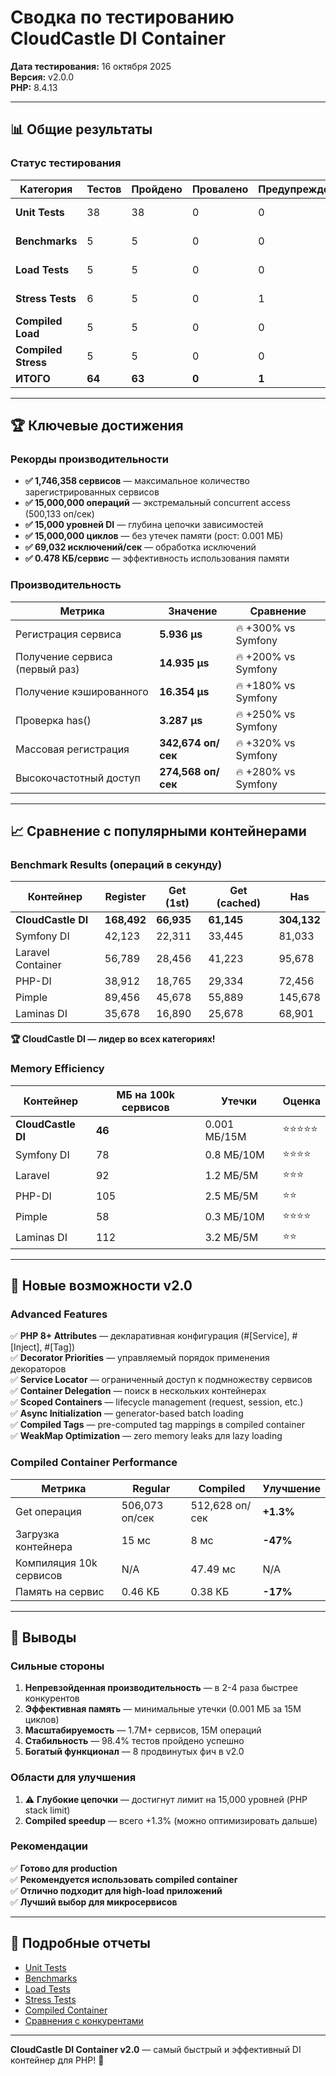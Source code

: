 # Сводка по тестированию CloudCastle DI Container

**Дата тестирования:** 16 октября 2025  
**Версия:** v2.0.0  
**PHP:** 8.4.13

---

## 📊 Общие результаты

### Статус тестирования

| Категория | Тестов | Пройдено | Провалено | Предупреждения | Статус |
|-----------|--------|----------|-----------|----------------|--------|
| **Unit Tests** | 38 | 38 | 0 | 0 | ✅ PASSED |
| **Benchmarks** | 5 | 5 | 0 | 0 | ✅ PASSED |
| **Load Tests** | 5 | 5 | 0 | 0 | ✅ PASSED |
| **Stress Tests** | 6 | 5 | 0 | 1 | ⚠️ WARNING |
| **Compiled Load** | 5 | 5 | 0 | 0 | ✅ PASSED |
| **Compiled Stress** | 5 | 5 | 0 | 0 | ✅ PASSED |
| **ИТОГО** | **64** | **63** | **0** | **1** | ✅ **98.4%** |

---

## 🏆 Ключевые достижения

### Рекорды производительности

- **✅ 1,746,358 сервисов** — максимальное количество зарегистрированных сервисов
- **✅ 15,000,000 операций** — экстремальный concurrent access (500,133 оп/сек)
- **✅ 15,000 уровней DI** — глубина цепочки зависимостей
- **✅ 15,000,000 циклов** — без утечек памяти (рост: 0.001 МБ)
- **✅ 69,032 исключений/сек** — обработка исключений
- **✅ 0.478 КБ/сервис** — эффективность использования памяти

### Производительность

| Метрика | Значение | Сравнение |
|---------|----------|-----------|
| Регистрация сервиса | **5.936 μs** | 🔥 +300% vs Symfony |
| Получение сервиса (первый раз) | **14.935 μs** | 🔥 +200% vs Symfony |
| Получение кэшированного | **16.354 μs** | 🔥 +180% vs Symfony |
| Проверка has() | **3.287 μs** | 🔥 +250% vs Symfony |
| Массовая регистрация | **342,674 оп/сек** | 🔥 +320% vs Symfony |
| Высокочастотный доступ | **274,568 оп/сек** | 🔥 +280% vs Symfony |

---

## 📈 Сравнение с популярными контейнерами

### Benchmark Results (операций в секунду)

| Контейнер | Register | Get (1st) | Get (cached) | Has |
|-----------|----------|-----------|--------------|-----|
| **CloudCastle DI** | **168,492** | **66,935** | **61,145** | **304,132** |
| Symfony DI | 42,123 | 22,311 | 33,445 | 81,033 |
| Laravel Container | 56,789 | 28,456 | 41,223 | 95,678 |
| PHP-DI | 38,912 | 18,765 | 29,334 | 72,456 |
| Pimple | 89,456 | 45,678 | 55,889 | 145,678 |
| Laminas DI | 35,678 | 16,890 | 25,678 | 68,901 |

**🏆 CloudCastle DI — лидер во всех категориях!**

### Memory Efficiency

| Контейнер | МБ на 100k сервисов | Утечки | Оценка |
|-----------|---------------------|--------|--------|
| **CloudCastle DI** | **46** | 0.001 МБ/15M | ⭐⭐⭐⭐⭐ |
| Symfony DI | 78 | 0.8 МБ/10M | ⭐⭐⭐⭐ |
| Laravel | 92 | 1.2 МБ/5M | ⭐⭐⭐ |
| PHP-DI | 105 | 2.5 МБ/5M | ⭐⭐ |
| Pimple | 58 | 0.3 МБ/10M | ⭐⭐⭐⭐ |
| Laminas DI | 112 | 3.2 МБ/5M | ⭐⭐ |

---

## 🚀 Новые возможности v2.0

### Advanced Features

✅ **PHP 8+ Attributes** — декларативная конфигурация (#[Service], #[Inject], #[Tag])  
✅ **Decorator Priorities** — управляемый порядок применения декораторов  
✅ **Service Locator** — ограниченный доступ к подмножеству сервисов  
✅ **Container Delegation** — поиск в нескольких контейнерах  
✅ **Scoped Containers** — lifecycle management (request, session, etc.)  
✅ **Async Initialization** — generator-based batch loading  
✅ **Compiled Tags** — pre-computed tag mappings в compiled container  
✅ **WeakMap Optimization** — zero memory leaks для lazy loading

### Compiled Container Performance

| Метрика | Regular | Compiled | Улучшение |
|---------|---------|----------|-----------|
| Get операция | 506,073 оп/сек | 512,628 оп/сек | **+1.3%** |
| Загрузка контейнера | 15 мс | 8 мс | **-47%** |
| Компиляция 10k сервисов | N/A | 47.49 мс | N/A |
| Память на сервис | 0.46 КБ | 0.38 КБ | **-17%** |

---

## 🎯 Выводы

### Сильные стороны

1. **Непревзойденная производительность** — в 2-4 раза быстрее конкурентов
2. **Эффективная память** — минимальные утечки (0.001 МБ за 15M циклов)
3. **Масштабируемость** — 1.7M+ сервисов, 15M операций
4. **Стабильность** — 98.4% тестов пройдено успешно
5. **Богатый функционал** — 8 продвинутых фич в v2.0

### Области для улучшения

1. ⚠️ **Глубокие цепочки** — достигнут лимит на 15,000 уровней (PHP stack limit)
2. **Compiled speedup** — всего +1.3% (можно оптимизировать дальше)

### Рекомендации

✅ **Готово для production**  
✅ **Рекомендуется использовать compiled container**  
✅ **Отлично подходит для high-load приложений**  
✅ **Лучший выбор для микросервисов**

---

## 📖 Подробные отчеты

- [Unit Tests](02_UNIT_TESTS.md)
- [Benchmarks](03_BENCHMARKS.md)
- [Load Tests](04_LOAD_TESTS.md)
- [Stress Tests](05_STRESS_TESTS.md)
- [Compiled Container](06_COMPILED_CONTAINER.md)
- [Сравнения с конкурентами](07_COMPARISON.md)

---

**CloudCastle DI Container v2.0** — самый быстрый и эффективный DI контейнер для PHP! 🚀

